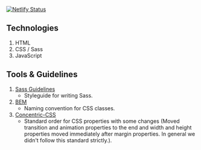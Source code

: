 [![Netlify Status](https://api.netlify.com/api/v1/badges/15ce6087-115c-46d6-a5c8-2a79e05ecefd/deploy-status)](https://app.netlify.com/sites/nitrosoft/deploys)

## Technologies

1. HTML
2. CSS / Sass
3. JavaScript

## Tools & Guidelines

1. [Sass Guidelines](https://sass-guidelin.es)
   - Styleguide for writing Sass.
2. [BEM](https://en.bem.info/methodology/quick-start)
   - Naming convention for CSS classes.
3. [Concentric-CSS](https://github.com/brandon-rhodes/Concentric-CSS)
   - Standard order for CSS properties with some changes (Moved transition and animation properties to the end and width and height properties moved immediately after margin properties. In general we didn't follow this standard strictly.).
